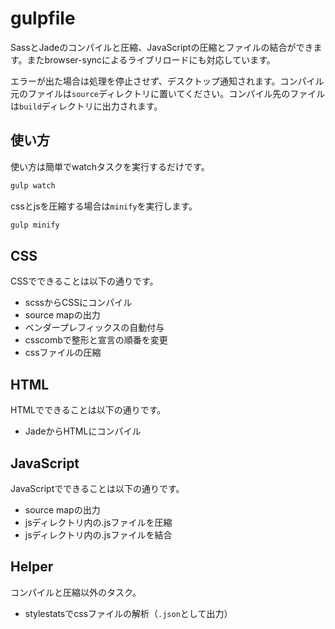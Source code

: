 # gulpfile
SassとJadeのコンパイルと圧縮、JavaScriptの圧縮とファイルの結合ができます。またbrowser-syncによるライブリロードにも対応しています。

エラーが出た場合は処理を停止させず、デスクトップ通知されます。コンパイル元のファイルは`source`ディレクトリに置いてください。コンパイル先のファイルは`build`ディレクトリに出力されます。

## 使い方
使い方は簡単でwatchタスクを実行するだけです。

```bash
gulp watch
```

cssとjsを圧縮する場合は`minify`を実行します。

```bash
gulp minify
```

## CSS
CSSでできることは以下の通りです。

* scssからCSSにコンパイル
* source mapの出力
* ベンダープレフィックスの自動付与
* csscombで整形と宣言の順番を変更
* cssファイルの圧縮

## HTML
HTMLでできることは以下の通りです。

* JadeからHTMLにコンパイル

## JavaScript
JavaScriptでできることは以下の通りです。

* source mapの出力
* jsディレクトリ内の.jsファイルを圧縮
* jsディレクトリ内の.jsファイルを結合

## Helper
コンパイルと圧縮以外のタスク。

* stylestatsでcssファイルの解析（`.json`として出力）